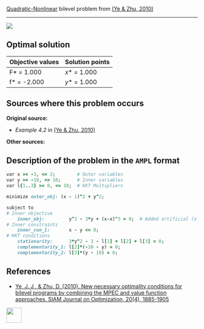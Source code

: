 [Quadratic-Nonlinear](/BASBLib/QP-NLP-problems) bilevel problem from [(Ye & Zhu, 2010)][Ye & Zhu, 2010]

---

![](/BASBLib/images/yz_2010_01_eq.jpg)

## Optimal solution

Objective values   | Solution points         |
------------------ | ----------------------- |
F* = 1.000         | _x_* = 1.000            |
f* = -2.000        | _y_* = 1.000            |


## Sources where this problem occurs

__Original source:__

 - _Example 4.2_ in [(Ye & Zhu, 2010)][Ye & Zhu, 2010]

__Other sources:__

## Description of the problem in the `AMPL` format

```ruby
var x >= -3, <= 2;        # Outer variables
var y >= -10, <= 10;      # Inner variables
var l{1..3} >= 0, <= 10;  # KKT Multipliers

minimize outer_obj: (x - 1)^2 + y^2;

subject to
# Inner objective
    inner_obj:         y^3 - 3*y + (x-x)^3 = 0;  # Added artificial (x-x)^3
# Inner constraints
    inner_con_1:       x - y <= 0;
# KKT conditions
    stationarity:      3*y^2 - 3 - l[1] + l[2] + l[3] = 0;
    complementarity_1: l[2]*(-10 - y) = 0;
    complementarity_2: l[3]*(y - 10) = 0;
```

##  References

 - [Ye, J. J., & Zhu, D. (2010). New necessary optimality conditions for bilevel programs by combining the MPEC and value function approaches. SIAM Journal on Optimization, 20(4), 1885-1905](https://doi.org/10.1137/080725088)

[<img src="http://www.interupgrade.com/images/pfeil-backbutton.png" width="40" height="40">](/BASBLib/QP-NLP-problems "Back to summary of QP-NLP bilevel problems")

[Ye & Zhu, 2010]: https://doi.org/10.1137/080725088
